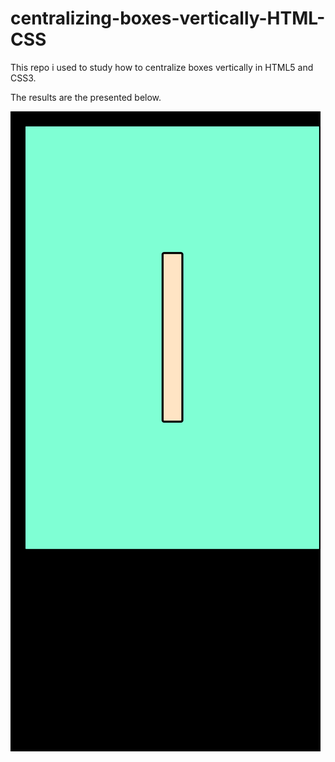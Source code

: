 # centralizing-boxes-vertically-HTML-CSS
This repo i used to study how to centralize boxes vertically in HTML5 and CSS3.

The results are the presented below.

<img src="https://raw.githubusercontent.com/Parafernalha/centralizing-boxes-vertically-HTML-CSS/main/images/centre.png" alt="results">
